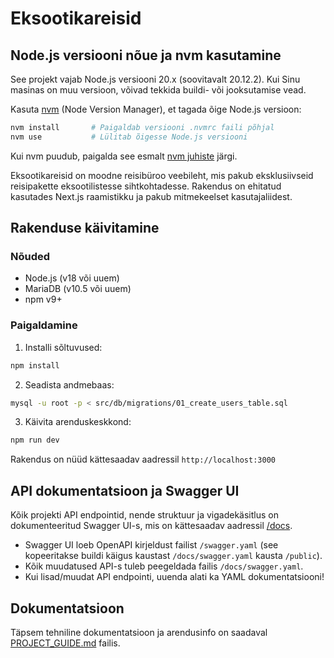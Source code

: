 # Eksootikareisid

## Node.js versiooni nõue ja nvm kasutamine

See projekt vajab Node.js versiooni 20.x (soovitavalt 20.12.2). Kui Sinu masinas on muu versioon, võivad tekkida buildi- või jooksutamise vead.

Kasuta [nvm](https://github.com/nvm-sh/nvm) (Node Version Manager), et tagada õige Node.js versioon:

```sh
nvm install       # Paigaldab versiooni .nvmrc faili põhjal
nvm use           # Lülitab õigesse Node.js versiooni
```

Kui nvm puudub, paigalda see esmalt [nvm juhiste](https://github.com/nvm-sh/nvm#installing-and-updating) järgi.

Eksootikareisid on moodne reisibüroo veebileht, mis pakub eksklusiivseid reisipakette eksootilistesse sihtkohtadesse.
Rakendus on ehitatud kasutades Next.js raamistikku ja pakub mitmekeelset kasutajaliidest.

## Rakenduse käivitamine

### Nõuded

- Node.js (v18 või uuem)
- MariaDB (v10.5 või uuem)
- npm v9+

### Paigaldamine

1. Installi sõltuvused:

```bash
npm install
```

2. Seadista andmebaas:

```bash
mysql -u root -p < src/db/migrations/01_create_users_table.sql
```

3. Käivita arenduskeskkond:

```bash
npm run dev
```

Rakendus on nüüd kättesaadav aadressil `http://localhost:3000`

## API dokumentatsioon ja Swagger UI

Kõik projekti API endpointid, nende struktuur ja vigadekäsitlus on dokumenteeritud Swagger UI-s, mis on kättesaadav aadressil [/docs](/docs).

- Swagger UI loeb OpenAPI kirjeldust failist `/swagger.yaml` (see kopeeritakse buildi käigus kaustast `/docs/swagger.yaml` kausta `/public`).
- Kõik muudatused API-s tuleb peegeldada failis `/docs/swagger.yaml`.
- Kui lisad/muudat API endpointi, uuenda alati ka YAML dokumentatsiooni!

## Dokumentatsioon

Täpsem tehniline dokumentatsioon ja arendusinfo on saadaval [PROJECT_GUIDE.md](PROJECT_GUIDE.md) failis.
